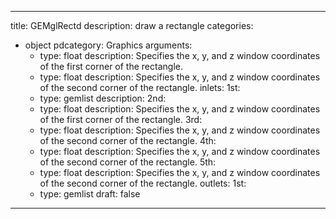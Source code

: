 
---
title: GEMglRectd
description: draw a rectangle
categories:
  - object
pdcategory: Graphics
arguments:
    - type: float
      description: Specifies the x, y, and z window coordinates of the first corner of the rectangle.
    - type: float
      description: Specifies the x, y, and z window coordinates of the second corner of the rectangle.
inlets:
  1st:
    - type: gemlist
      description:
  2nd:
    - type: float
      description: Specifies the x, y, and z window coordinates of the first corner of the rectangle.
  3rd:
    - type: float
      description: Specifies the x, y, and z window coordinates of the second corner of the rectangle.
  4th:
    - type: float
      description: Specifies the x, y, and z window coordinates of the second corner of the rectangle.
  5th:
    - type: float
      description: Specifies the x, y, and z window coordinates of the second corner of the rectangle.
outlets:
  1st:
    - type: gemlist
draft: false
---

